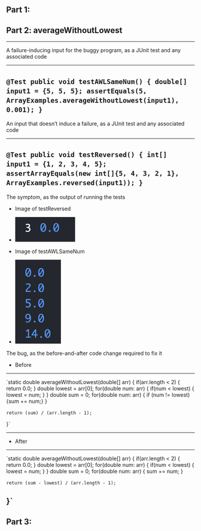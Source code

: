 ## Part 1:

## Part 2: averageWithoutLowest
---
A failure-inducing input for the buggy program, as a JUnit test and any associated code

---
`@Test
  public void testAWLSameNum() {
    double[] input1 = {5, 5, 5};
    assertEquals(5, ArrayExamples.averageWithoutLowest(input1), 0.001);
  }`
 ---
An input that doesn’t induce a failure, as a JUnit test and any associated code

---
`@Test
  public void testReversed() {
    int[] input1 = {1, 2, 3, 4, 5};
    assertArrayEquals(new int[]{5, 4, 3, 2, 1}, ArrayExamples.reversed(input1));
  }`
 ---
 
The symptom, as the output of running the tests
- Image of testReversed
- ![testReversed](sameNumTest.png)

- Image of testAWLSameNum
- ![testAWLSameNum](differentNum.png)

The bug, as the before-and-after code change required to fix it
- Before

---
`static double averageWithoutLowest(double[] arr) {
    if(arr.length < 2) { return 0.0; }
    double lowest = arr[0];
    for(double num: arr) {
      if(num < lowest) { lowest = num; }
    }
    double sum = 0;
    for(double num: arr) {
      if (num != lowest) {sum += num;}
    }
    
    return (sum) / (arr.length - 1);
  }`
  
  ---
  
 - After

---
 `static double averageWithoutLowest(double[] arr) {
    if(arr.length < 2) { return 0.0; }
    double lowest = arr[0];
    for(double num: arr) {
      if(num < lowest) { lowest = num; }
    }
    double sum = 0;
    for(double num: arr) {
      sum += num;
    }
    
    return (sum - lowest) / (arr.length - 1);
  }`
---

## Part 3:
